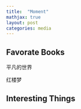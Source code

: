 ```yaml
---
title:  "Moment"
mathjax: true
layout: post
categories: media
---
```


## Favorate Books

平凡的世界

红楼梦

## Interesting Things



